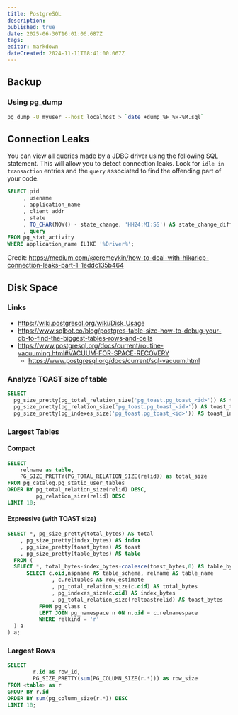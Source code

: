 ```yaml
---
title: PostgreSQL
description: 
published: true
date: 2025-06-30T16:01:06.687Z
tags: 
editor: markdown
dateCreated: 2024-11-11T08:41:00.067Z
---
```


## Backup
### Using pg_dump
```bash
pg_dump -U myuser --host localhost > `date +dump_%F_%H-%M.sql`
```

## Connection Leaks
You can view all queries made by a JDBC driver using the following SQL statement. This will allow you to detect connection leaks. Look for `idle in transaction` entries and the `query` associated to find the offending part of your code.

```sql
SELECT pid
     , usename
     , application_name
     , client_addr
     , state
     , TO_CHAR(NOW() - state_change, 'HH24:MI:SS') AS state_change_diff
     , query
FROM pg_stat_activity
WHERE application_name ILIKE '%Driver%';
```

Credit: https://medium.com/@eremeykin/how-to-deal-with-hikaricp-connection-leaks-part-1-1eddc135b464

## Disk Space
### Links
- https://wiki.postgresql.org/wiki/Disk_Usage
- https://www.sqlbot.co/blog/postgres-table-size-how-to-debug-your-db-to-find-the-biggest-tables-rows-and-cells
- https://www.postgresql.org/docs/current/routine-vacuuming.html#VACUUM-FOR-SPACE-RECOVERY
  - https://www.postgresql.org/docs/current/sql-vacuum.html
  
### Analyze TOAST size of table
```sql
SELECT 
  pg_size_pretty(pg_total_relation_size('pg_toast.pg_toast_<id>')) AS toast_size,
  pg_size_pretty(pg_relation_size('pg_toast.pg_toast_<id>')) AS toast_table,
  pg_size_pretty(pg_indexes_size('pg_toast.pg_toast_<id>')) AS toast_indexes;
```

### Largest Tables
#### Compact
```sql
SELECT                                         
    relname as table,
    PG_SIZE_PRETTY(PG_TOTAL_RELATION_SIZE(relid)) as total_size
FROM pg_catalog.pg_statio_user_tables
ORDER BY pg_total_relation_size(relid) DESC,
         pg_relation_size(relid) DESC
LIMIT 10;
```

#### Expressive (with TOAST size)
```sql
SELECT *, pg_size_pretty(total_bytes) AS total
    , pg_size_pretty(index_bytes) AS index
    , pg_size_pretty(toast_bytes) AS toast
    , pg_size_pretty(table_bytes) AS table
  FROM (
  SELECT *, total_bytes-index_bytes-coalesce(toast_bytes,0) AS table_bytes FROM (
      SELECT c.oid,nspname AS table_schema, relname AS table_name
              , c.reltuples AS row_estimate
              , pg_total_relation_size(c.oid) AS total_bytes
              , pg_indexes_size(c.oid) AS index_bytes
              , pg_total_relation_size(reltoastrelid) AS toast_bytes
          FROM pg_class c
          LEFT JOIN pg_namespace n ON n.oid = c.relnamespace
          WHERE relkind = 'r'
  ) a
) a;
```

### Largest Rows
```sql
SELECT 
        r.id as row_id,
        PG_SIZE_PRETTY(sum(PG_COLUMN_SIZE(r.*))) as row_size
FROM <table> as r
GROUP BY r.id
ORDER BY sum(pg_column_size(r.*)) DESC
LIMIT 10;
``` 